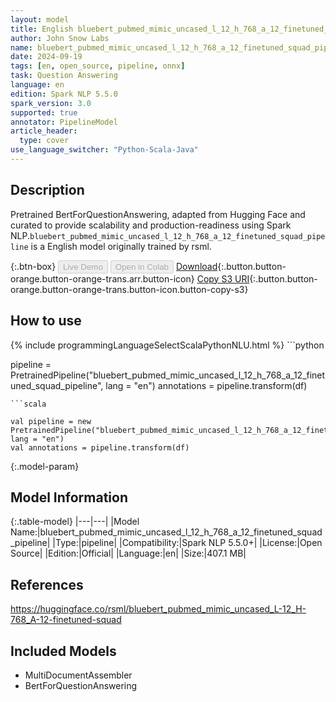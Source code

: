 ```yaml
---
layout: model
title: English bluebert_pubmed_mimic_uncased_l_12_h_768_a_12_finetuned_squad_pipeline pipeline BertForQuestionAnswering from rsml
author: John Snow Labs
name: bluebert_pubmed_mimic_uncased_l_12_h_768_a_12_finetuned_squad_pipeline
date: 2024-09-19
tags: [en, open_source, pipeline, onnx]
task: Question Answering
language: en
edition: Spark NLP 5.5.0
spark_version: 3.0
supported: true
annotator: PipelineModel
article_header:
  type: cover
use_language_switcher: "Python-Scala-Java"
---
```


## Description

Pretrained BertForQuestionAnswering, adapted from Hugging Face and curated to provide scalability and production-readiness using Spark NLP.`bluebert_pubmed_mimic_uncased_l_12_h_768_a_12_finetuned_squad_pipeline` is a English model originally trained by rsml.

{:.btn-box}
<button class="button button-orange" disabled>Live Demo</button>
<button class="button button-orange" disabled>Open in Colab</button>
[Download](https://s3.amazonaws.com/auxdata.johnsnowlabs.com/public/models/bluebert_pubmed_mimic_uncased_l_12_h_768_a_12_finetuned_squad_pipeline_en_5.5.0_3.0_1726765316323.zip){:.button.button-orange.button-orange-trans.arr.button-icon}
[Copy S3 URI](s3://auxdata.johnsnowlabs.com/public/models/bluebert_pubmed_mimic_uncased_l_12_h_768_a_12_finetuned_squad_pipeline_en_5.5.0_3.0_1726765316323.zip){:.button.button-orange.button-orange-trans.button-icon.button-copy-s3}

## How to use



<div class="tabs-box" markdown="1">
{% include programmingLanguageSelectScalaPythonNLU.html %}
```python

pipeline = PretrainedPipeline("bluebert_pubmed_mimic_uncased_l_12_h_768_a_12_finetuned_squad_pipeline", lang = "en")
annotations =  pipeline.transform(df)   

```
```scala

val pipeline = new PretrainedPipeline("bluebert_pubmed_mimic_uncased_l_12_h_768_a_12_finetuned_squad_pipeline", lang = "en")
val annotations = pipeline.transform(df)

```
</div>

{:.model-param}
## Model Information

{:.table-model}
|---|---|
|Model Name:|bluebert_pubmed_mimic_uncased_l_12_h_768_a_12_finetuned_squad_pipeline|
|Type:|pipeline|
|Compatibility:|Spark NLP 5.5.0+|
|License:|Open Source|
|Edition:|Official|
|Language:|en|
|Size:|407.1 MB|

## References

https://huggingface.co/rsml/bluebert_pubmed_mimic_uncased_L-12_H-768_A-12-finetuned-squad

## Included Models

- MultiDocumentAssembler
- BertForQuestionAnswering